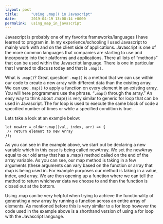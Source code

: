 ```yaml
---
layout: post
title:      "Using .map() in Javascript"
date:       2019-04-19 13:08:14 +0000
permalink:  using_map_in_javascript
---
```



Javascript is probably one of my favorite frameworks/languages I have learned to program in. In my experience/schooling I used Javascript to mainly work with and on the client side of applications. Javascript is one of the more common languages that companies are starting to use and incorporate into their platforms and applications. There all lots of “methods” that can be used within the Javascript language. There is one in particular that I wanted to discuss today and that is `.map()`. 

What is `.map()`? Great question! `.map()` is a method that we can use within our code to create a new array with different data than the existing array. We can use `.map()` to apply a function on every element in an existing array. You will here programmers use the phrase. “`.map(`) through the array.” An easy way to think about .map() is very similar to generic for loop that can be used in Javascript. The for loop is used to execute the same block of code a specified number of times or while a specified condition is true.

Lets take a look at an example below:

```
let newArr = oldArr.map((val, index, arr) => {
 // return element to new Array
});
```

As you can see in the example above, we start out be declaring a new variable which in this case is being called newArray. We set the newArray equal to our old array that has a .map() method called on the end of the array variable. As you can see, our map method is taking in a few arguments (these arguments can vary based on the function or array that map is being used in. For example purposes our method is taking in a value, index, and array. We are then opening up a function where we can tell the method to return whichever data we choose to and then the function is closed out at the bottom. 

Using .map can be very helpful when trying to achieve the functionality of generating a new array by running a function across an entire array of elements. As mentioned before this is very similar to a for loop however the code used in the example above is a shorthand version of using a for loop with the Javascript language. 

